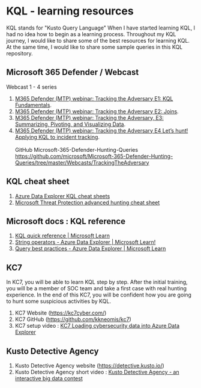 # KQL - learning resources
KQL stands for "Kusto Query Language" When I have started learning KQL, I had no idea how to begin as a learning process. Throughout my KQL journey, I would like to share some of the best resources for learning KQL. At the same time, I would like to share some sample queries in this KQL repository.


## Microsoft 365 Defender / Webcast 
Webcast 1 - 4 series 
1. [M365 Defender (MTP) webinar: Tracking the Adversary E1: KQL Fundamentals](https://www.youtube.com/watch?v=0D9TkGjeJwM).
2. [M365 Defender (MTP) webinar: Tracking the Adversary E2: Joins](https://www.youtube.com/watch?v=LMrO6K5TWOU).
3. [M365 Defender (MTP) webinar: Tracking the Adversary, E3: Summarizing, Pivoting, and Visualizing Data](https://www.youtube.com/watch?v=UKnk9U1NH6Y).
4. [M365 Defender (MTP) webinar: Tracking the Adversary E4 Let’s hunt! Applying KQL to incident tracking](https://www.youtube.com/watch?v=2EUxOc_LNd8&list=RDCMUCGTUbqE3SJiLgtvWjIkSQuQ&index=3). <br><br>
GitHub Microsoft-365-Defender-Hunting-Queries <br>
https://github.com/microsoft/Microsoft-365-Defender-Hunting-Queries/tree/master/Webcasts/TrackingTheAdversary

## KQL cheat sheet
1. [Azure Data Explorer KQL cheat sheets](https://techcommunity.microsoft.com/t5/azure-data-explorer-blog/azure-data-explorer-kql-cheat-sheets/ba-p/1057404)
2. [Microsoft Threat Protection advanced hunting cheat sheet](https://techcommunity.microsoft.com/t5/microsoft-365-defender-blog/microsoft-threat-protection-advanced-hunting-cheat-sheet/ba-p/1505100) 

## Microsoft docs : KQL reference 
1. [KQL quick reference | Microsoft Learn](https://learn.microsoft.com/en-us/azure/data-explorer/kql-quick-reference)
2. [String operators - Azure Data Explorer | Microsoft Learn!](https://learn.microsoft.com/en-us/azure/data-explorer/kusto/query/datatypes-string-operators)
3. [Query best practices - Azure Data Explorer | Microsoft Learn](https://learn.microsoft.com/en-us/azure/data-explorer/kql-quick-reference)

## KC7
In KC7, you will be able to learn KQL step by step. After the initial training, you will be a member of SOC team and take a first case with real hunting experience. In the end of this KC7, you will be confident how you are going to hunt some suspicious activities by KQL.
1. KC7 Website (https://kc7cyber.com/) 
2. KC7 GitHub (https://github.com/kkneomis/kc7)
3. KC7 setup video : [KC7 Loading cybersecurity data into Azure Data Explorer](https://www.youtube.com/watch?v=aHJxEHIHq0k) 

## Kusto Detective Agency
1. Kusto Detective Agency website (https://detective.kusto.io/)
2. Kusto Detective Agency short video : [Kusto Detective Agency - an interactive big data contest](https://www.youtube.com/watch?v=BaW0qsxxYRc)


